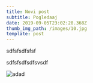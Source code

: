 ```yaml
---
title: Novi post
subtitle: Pogledaaj
date: 2019-09-05T23:02:20.368Z
thumb_img_path: /images/10.jpg
template: post
---
```

sdfsfsdfsfsf

sdfsfsdfsdfsvsdf

![](/images/13.jpg "adad")
